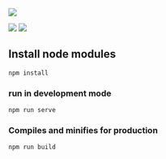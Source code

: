 
![](https://keycash.io/_nuxt/img/keycash_logo_header.5b27804.svg)

![](https://img.shields.io/badge/vue-2.6.11-green) ![](https://img.shields.io/badge/bootstrap-v4.6-green)

## Install node modules
```
npm install
```

### run in development mode
```
npm run serve
```

### Compiles and minifies for production
```
npm run build
```

